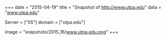 
+++
date = "2015-04-19"
title = "Snapshot of http://www.utpa.edu"
data = "www.utpa.edu"

Server = ["IIS"]
domain = ["utpa.edu"]

  image = "snapshots/2015_16/www.utpa.edu.png"
+++
#
